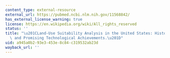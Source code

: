 ```yaml
---
content_type: external-resource
external_url: https://pubmed.ncbi.nlm.nih.gov/11568842/
has_external_license_warning: true
license: https://en.wikipedia.org/wiki/All_rights_reserved
status: ''
title: "\u201CLand-Use Suitability Analysis in the United States: Historical Development\
  \ and Promising Technological Achievements.\u201D"
uid: a945a0b2-93e3-453e-8c84-c319532ab23d
wayback_url: ''
---
```

